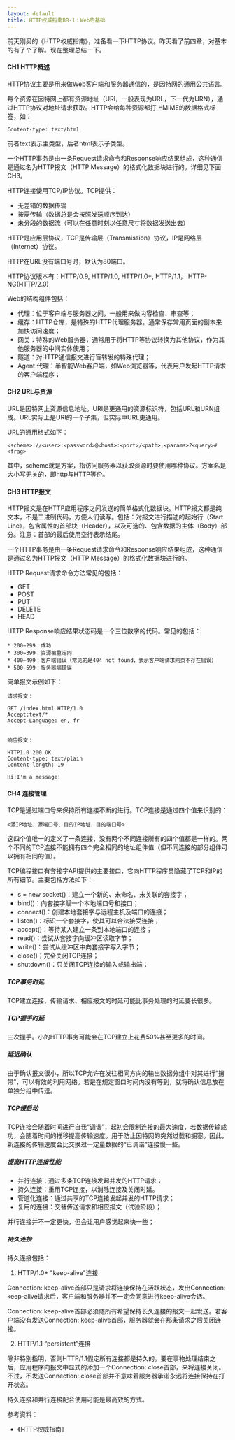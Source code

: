 ```yaml
---
layout: default
title: HTTP权威指南BR-1：Web的基础
---
```

前天刚买的《HTTP权威指南》，准备看一下HTTP协议。昨天看了前四章，对基本的有了个了解。现在整理总结一下。

#### CH1 HTTP概述

HTTP协议主要是用来做Web客户端和服务器通信的，是因特网的通用公共语言。

每个资源在因特网上都有资源地址（URI，一般表现为URL，下一代为URN），通过HTTP协议对地址请求获取。HTTP会给每种资源都打上MIME的数据格式标签，如：

	Content-type: text/html

前者text表示主类型，后者html表示子类型。

一个HTTP事务是由一条Request请求命令和Response响应结果组成，这种通信是通过名为HTTP报文（HTTP Message）的格式化数据块进行的。详细见下面CH3。

HTTP连接使用TCP/IP协议。TCP提供：

* 无差错的数据传输
* 按需传输（数据总是会按照发送顺序到达）
* 未分段的数据流（可以在任意时刻以任意尺寸将数据发送出去）

HTTP是应用层协议，TCP是传输层（Transmission）协议，IP是网络层（Internet）协议。

HTTP在URL没有端口号时，默认为80端口。

HTTP协议版本有：HTTP/0.9, HTTP/1.0, HTTP/1.0+, HTTP/1.1， HTTP-NG(HTTP/2.0)

Web的结构组件包括：


* 代理：位于客户端与服务器之间，一般用来做内容检查、审查等；
* 缓存：HTTP仓库，是特殊的HTTP代理服务器。通常保存常用页面的副本来加快访问速度；
* 网关：特殊的Web服务器，通常用于将HTTP等协议转换为其他协议，作为其他服务器的中间实体使用；
* 隧道：对HTTP通信报文进行盲转发的特殊代理；
* Agent 代理：半智能Web客户端，如Web浏览器等，代表用户发起HTTP请求的客户端程序；
                         

#### CH2 URL与资源

URL是因特网上资源信息地址。URI是更通用的资源标识符，包括URL和URN组成。URL实际上是URI的一个子集，但实际中URL更通用。

URL的通用格式如下：

	<scheme>://<user>:<password>@<host>:<port>/<path>;<params>?<query>#<frag>

其中，scheme就是方案，指访问服务器以获取资源时要使用哪种协议。方案名是大小写无关的，即http与HTTP等价。

#### CH3 HTTP报文

HTTP报文是在HTTP应用程序之间发送的简单格式化数据块。HTTP报文都是纯文本，不是二进制代码，方便人们读写。包括：对报文进行描述的起始行（Start Line），包含属性的首部块（Header），以及可选的、包含数据的主体（Body）部分。注意：首部的最后使用空行表示结尾。

一个HTTP事务是由一条Request请求命令和Response响应结果组成，这种通信是通过名为HTTP报文（HTTP Message）的格式化数据块进行的。

HTTP Request请求命令方法常见的包括：

* GET
* POST 
* PUT
* DELETE
* HEAD

HTTP Response响应结果状态码是一个三位数字的代码。常见的包括：

	* 200~299：成功
	* 300~399：资源被重定向
	* 400~499：客户端错误（常见的是404 not found，表示客户端请求网页不存在错误）
	* 500~599：服务器端错误

简单报文示例如下：

	请求报文：

	GET /index.html HTTP/1.0
	Accept:text/*
	Accept-Language: en, fr


	响应报文：

	HTTP1.0 200 OK
	Content-type: text/plain
	Content-length: 19

	Hi!I'm a message!

#### CH4 连接管理

TCP是通过端口号来保持所有连接不断的进行。TCP连接是通过四个值来识别的：

	<源IP地址、源端口号、目的IP地址、目的端口号>

这四个值唯一的定义了一条连接，没有两个不同连接所有的四个值都是一样的。两个不同的TCP连接不能拥有四个完全相同的地址组件值（但不同连接的部分组件可以拥有相同的值）。

TCP编程接口有套接字API提供的主要接口，它向HTTP程序员隐藏了TCP和IP的所有细节。主要包括方法如下：

* s = new socket()：建立一个新的、未命名、未关联的套接字；
* bind()：向套接字赋一个本地端口号和接口；
* connect()：创建本地套接字与远程主机及端口的连接；
* listen()：标识一个套接字，使其可以合法接受连接；
* accept()：等待某人建立一条到本地端口的连接；
* read()：尝试从套接字向缓冲区读取字节；
* write()：尝试从缓冲区中向套接字写入字节；
* close()；完全关闭TCP连接；
* shutdown()：只关闭TCP连接的输入或输出端；

##### TCP事务时延

TCP建立连接、传输请求、相应报文的时延可能比事务处理的时延要长很多。

##### TCP握手时延

三次握手。小的HTTP事务可能会在TCP建立上花费50%甚至更多的时间。

##### 延迟确认

由于确认报文很小，所以TCP允许在发往相同方向的输出数据分组中对其进行“捎带”，可以有效的利用网络。若是在规定窗口时间内没有等到，就将确认信息放在单独分组中传送。

##### TCP慢启动

TCP连接会随着时间进行自我“调谐”，起初会限制连接的最大速度，若数据传输成功，会随着时间的推移提高传输速度。用于防止因特网的突然过载和拥塞。因此，新连接的传输速度会比交换过一定量数据的“已调谐”连接慢一些。

##### 提高HTTP连接性能

* 并行连接：通过多条TCP连接发起并发的HTTP请求；
* 持久连接：重用TCP连接，以消除连接及关闭时延。
* 管道化连接：通过共享的TCP连接发起并发的HTTP请求；
* 复用的连接：交替传送请求和相应报文（试验阶段）；

并行连接并不一定更快，但会让用户感觉起来快一些；

##### 持久连接

持久连接包括：

1. HTTP/1.0+ "keep-alive"连接

Connection: keep-alive首部只是请求将连接保持在活跃状态，发出Connection: keep-alive请求后，客户端和服务器并不一定会同意进行keep-alive会话。

Connection: keep-alive首部必须随所有希望保持长久连接的报文一起发送。若客户端没有发送Connection: keep-alive首部，服务器就会在那条请求之后关闭连接。

2. HTTP/1.1 “persistent”连接

除非特别指明，否则HTTP/1.1假定所有连接都是持久的。要在事物处理结束之后，应用程序向报文中显式的添加一个Connection: close首部，来将连接关闭。不过，不发送Connection: close首部并不意味着服务器承诺永远将连接保持在打开状态。

持久连接和并行连接配合使用可能是最高效的方式。


参考资料：

* 《HTTP权威指南》


